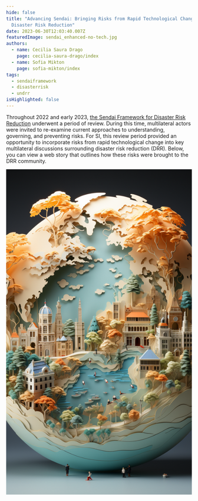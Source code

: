 ```yaml
---
hide: false
title: "Advancing Sendai: Bringing Risks from Rapid Technological Change into
  Disaster Risk Reduction"
date: 2023-06-30T12:03:40.007Z
featuredImage: sendai_enhanced-no-tech.jpg
authors:
  - name: Cecilia Saura Drago
    page: cecilia-saura-drago/index
  - name: Sofia Mikton
    page: sofia-mikton/index
tags:
  - sendaiframework
  - disasterrisk
  - undrr
isHighlighted: false
---
```

Throughout 2022 and early 2023, [the Sendai Framework for Disaster Risk Reduction](https://www.undrr.org/publication/sendai-framework-disaster-risk-reduction-2015-2030) underwent a period of review. During this time, multilateral actors were invited to re-examine current approaches to understanding, governing, and preventing risks. For SI, this review period provided an opportunity to incorporate risks from rapid technological change into key multilateral discussions surrounding disaster risk reduction (DRR). Below, you can view a web story that outlines how these risks were brought to the DRR community. 

[![](cover.png)](https://simoninstitute.shorthandstories.com/sendai/index.html)